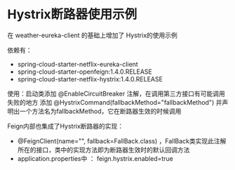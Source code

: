 # Hystrix断路器使用示例

在 weather-eureka-client 的基础上增加了 Hystrix的使用示例

依赖有：
- spring-cloud-starter-netflix-eureka-client
- spring-cloud-starter-openfeign:1.4.0.RELEASE
- spring-cloud-starter-netflix-hystrix:1.4.0.RELEASE

使用：启动类添加 @EnableCircuitBreaker 注解，在调用第三方接口有可能调用失败的地方 添加 @HystrixCommand(fallbackMethod="fallbackMethod") 并声明出一个方法名为fallbackMethod，它在断路器生效的时候调用

Feign内部也集成了Hystrix断路器的实现：
- @FeignClient(name="", fallback=FallBack.class) ，FallBack类实现此注解所在的接口，类中的实现方法即为断路器生效时的默认回调方法
- application.properties中 ： feign.hystrix.enabled=true